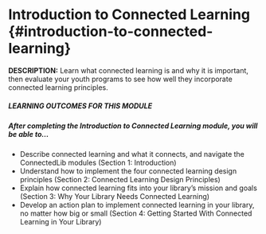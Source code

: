 # Introduction to Connected Learning {#introduction-to-connected-learning}

**DESCRIPTION:** Learn what connected learning is and why it is important, then evaluate your youth programs to see how well they incorporate connected learning principles.

<div class="table-format objectives"><span class="title"><h5>LEARNING OUTCOMES FOR THIS MODULE</h5></span><h5>After completing the Introduction to Connected Learning module, you will be able to…</h5><ul><li>Describe connected learning and what it connects, and navigate the ConnectedLib modules (Section 1: Introduction)
</li><li>Understand how to implement the four connected learning design principles (Section 2: Connected Learning Design Principles)</a></li><li>Explain how connected learning fits into your library’s mission and goals (Section 3: Why Your Library Needs Connected Learning)</a></li><li>Develop an action plan to implement connected learning in your library, no matter how big or small (Section 4: Getting Started With Connected Learning in Your Library)</a></li>
</div>



